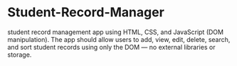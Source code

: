# Student-Record-Manager
student record management app using HTML, CSS, and JavaScript (DOM manipulation). The app should allow users to add, view, edit, delete, search, and sort student records using only the DOM — no external libraries or storage.
